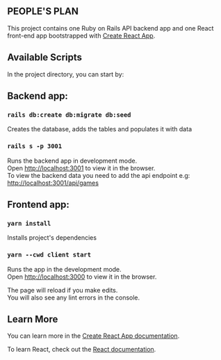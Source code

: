 ## PEOPLE'S PLAN

This project contains one Ruby on Rails API backend app and one React front-end app bootstrapped with [Create React App](https://github.com/facebook/create-react-app).

## Available Scripts

In the project directory, you can start by: 

## Backend app: 

### `rails db:create db:migrate db:seed`

Creates the database, adds the tables and populates it with data

### `rails s -p 3001`

Runs the backend app in development mode.<br />
Open [http://localhost:3001](http://localhost:3001) to view it in the browser.<br />
To view the backend data you need to add the api endpoint e.g: [http://localhost:3001/api/games](http://localhost:3001/api/games) 

## Frontend app:

### `yarn install`

Installs project's dependencies

### `yarn --cwd client start`

Runs the app in the development mode.<br />
Open [http://localhost:3000](http://localhost:3000) to view it in the browser.

The page will reload if you make edits.<br />
You will also see any lint errors in the console.


## Learn More

You can learn more in the [Create React App documentation](https://facebook.github.io/create-react-app/docs/getting-started).

To learn React, check out the [React documentation](https://reactjs.org/).
